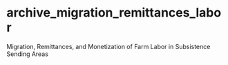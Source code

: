 # archive_migration_remittances_labor
Migration, Remittances, and Monetization of Farm Labor in Subsistence Sending Areas
